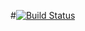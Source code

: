 #[![Build Status](https://travis-ci.org/AlexYshkevich/GoHard.svg?branch=master)](https://travis-ci.org/AlexYshkevich/GoHard)
